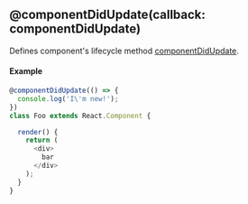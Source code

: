 ## @componentDidUpdate(callback: componentDidUpdate)

Defines component's lifecycle method [componentDidUpdate](https://facebook.github.io/react/docs/component-specs.html#updating-componentdidupdate).

#### Example

```js
@componentDidUpdate(() => {
  console.log('I\'m new!');
})
class Foo extends React.Component {

  render() {
    return (
      <div>
        bar
      </div>
    );
  }
}
```
